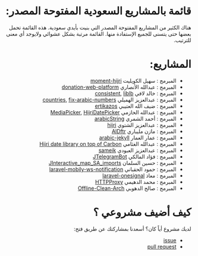 <div dir="rtl">
<h1>
قائمة بالمشاريع السعودية المفتوحة المصدر:
</h1>
<p>
  هناك الكثير من المشاريع المفتوحة المصدر التي بنيت بأيدي سعودية. هذه القائمة تحمل بعضها حتى يتسنى للجميع الإستفادة منها. القائمة مرتبة بشكل عشوائي ولايوجد أي معنى للترتيب.
</p>
<h1>
المشاريع:
</h1>
<ul>
  <li> المبرمج : سهيل الكويليت <a href="https://github.com/xsoh/moment-hijri">moment-hijri</a></li>
  <li> المبرمج : عبدالله الأنصاري <a href="https://github.com/Ahimta/donation-web-platform">donation-web-platform</a></li> 
  <li> المبرمج : خالد لافي <a href="https://github.com/lafikl/consistent">consistent</a>, <a href="https://github.com/lafikl/liblb">liblb</a></li>
    <li> المبرمج : عبدالعزيز الهميلي <a href="https://github.com/homaily/countries">countries</a>,
  <a href="https://github.com/homaily/fix-arabic-numbers">fix-arabic-numbers</a>
  </li> 
    <li> المبرمج : ضيف الله العتيبي <a href="https://github.com/daif/ertikazos">ertikazos</a></li>
    <li> المبرمج : عبدالله الحازمي <a href="https://github.com/alhazmy13/MediaPicker">MediaPicker</a>,  
  <a href="https://github.com/alhazmy13/HijriDatePicker">HijriDatePicker</a>
  </li>
    <li> المبرمج : أحمد الشمري <a href="https://github.com/ahmads/arabicString">arabicString</a></li>
    <li> المبرمج : عبدالعزيز الشتوي <a href="https://github.com/ecleel/hijri">hijri</a></li>
      <li> المبرمج : مازن مليباري <a href="https://github.com/mznmel/AlDftr">AlDftr</a></li>
      <li> المبرمج : عمار العمار <a href="https://github.com/a3ammar/arabic-jekyll">arabic-jekyll</a></li>
      <li> المبرمج : عبدالله الغثامي <a href="https://github.com/efrontsa/carbony">Hijri date library on top of Carbon</a></li>
      <li> المبرمج : عبدالعزيز العبودي <a href="https://github.com/Alaboudi1/sameik">sameik</a></li>
        <li> المبرمج : فؤاد المالكي <a href="https://github.com/Eng-Fouad/JTelegramBot">JTelegramBot</a></li>
          <li> المبرمج : حسين السلمان <a href="https://github.com/Hussain-Alsalman/Interactive_map_SA_imports">JInteractive_map_SA_imports</a></li>
        <li> المبرمج : حمود الحقباني <a href="https://github.com/alhoqbani/laravel-mobily-ws-notification">laravel-mobily-ws-notification</a></li>
     <li> المبرمج : معاذ <a href="https://github.com/moathdev/laravel-onesignal">laravel-onesignal</a></li>
     <li> المبرمج : محمد الدهيمي <a href="https://github.com/hak5/wifipineapple-modules/tree/master/HTTPProxy">HTTPProxy</a></li>
     <li> المبرمج : صالح الدهوبي <a href="https://github.com/SalehAlDhobaie/Offline-Clean-Arch">Offline-Clean-Arch</a></li>


</ul>
<h1>
كيف أضيف مشروعي ؟
 </h1>
<p>
لديك مشروع أياً كان؟ أسعدنا بمشاركتك عن طريق فتح:
 <ul>
 <li> <a href="https://github.com/Alaboudi1/SaudiOSS/issues">issue</a> </li>
  <li> <a href="https://github.com/Alaboudi1/SaudiOSS/pulls">pull request</a>  </li>
  </ul>
  </p>
</div>
 

